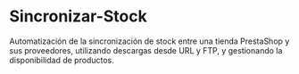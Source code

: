# Sincronizar-Stock
Automatización de la sincronización de stock entre una tienda PrestaShop y sus proveedores, utilizando descargas desde URL y FTP, y gestionando la disponibilidad de productos.
